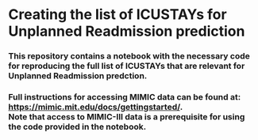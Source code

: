 # Creating the list of ICUSTAYs for Unplanned Readmission prediction
### This repository contains a notebook with the necessary code for reproducing the full list of ICUSTAYs that are relevant for Unplanned Readmission predction. 
### Full instructions for accessing MIMIC data can be found at: https://mimic.mit.edu/docs/gettingstarted/. <br> Note that access to MIMIC-III data is a prerequisite for using the code provided in the notebook.




